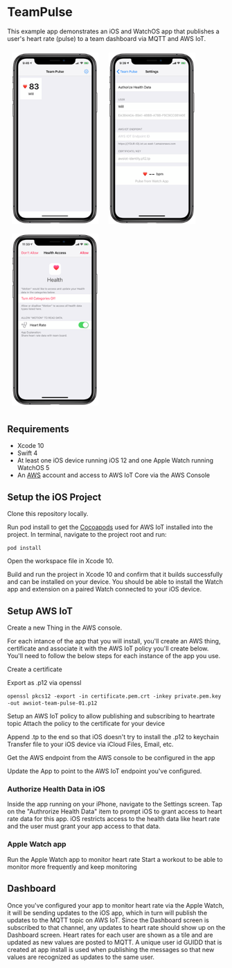 # TeamPulse
This example app demonstrates an iOS and WatchOS app that publishes a user's heart rate (pulse) to a team dashboard via MQTT and AWS IoT.

<img style="padding: 10px; width: 200px;" src="Images/team-pulse-dashboard-screen-shot.PNG">
<img style="padding: 10px; width: 200px;" src="Images/team-pulse-settings-screen-shot.PNG">
<img style="padding: 10px; width: 200px;" src="Images/team-pulse-health-screen-shot.PNG">

## Requirements
* Xcode 10
* Swift 4
* At least one iOS device running iOS 12 and one Apple Watch running WatchOS 5
* An [AWS](http://aws.amazon.com) account and access to AWS IoT Core via the AWS Console

## Setup the iOS Project
Clone this repository locally.

Run pod install to get the [Cocoapods](http://www.cocoapods.org) used for AWS IoT installed into the project.  In terminal, navigate to the project root and run:
```
pod install
```

Open the workspace file in Xcode 10.

Build and run the project in Xcode 10 and confirm that it builds successfully and can be installed on your device.  You should be able to install the Watch app and extension on a paired Watch connected to your iOS device.

## Setup AWS IoT
Create a new Thing in the AWS console. 

For each intance of the app that you will install, you'll create an AWS thing, certificate and associate it with the AWS IoT policy you'll create below.  You'll need to follow the below steps for each instance of the app you use.

Create a certificate

Export as .p12 via openssl

```
openssl pkcs12 -export -in certificate.pem.crt -inkey private.pem.key -out awsiot-team-pulse-01.p12
```

Setup an AWS IoT policy to allow publishing and subscribing to heartrate topic
Attach the policy to the certificate for your device


Append .tp to the end so that iOS doesn't try to install the .p12 to keychain
Transfer file to your iOS device via iCloud Files, Email, etc.

Get the AWS endpoint from the AWS console to be configured in the app

Update the App to point to the AWS IoT endpoint you've configured.

### Authorize Health Data in iOS

Inside the app running on your iPhone, navigate to the Settings screen.  Tap on the "Authrorize Health Data" item to prompt iOS to grant access to heart rate data for this app.  iOS restricts access to the health data like heart rate and the user must grant your app access to that data.

### Apple Watch app
Run the Apple Watch app to monitor heart rate
Start a workout to be able to monitor more frequently and keep monitoring

## Dashboard

Once you've configured your app to monitor heart rate via the Apple Watch, it will be sending updates to the iOS app, which in turn will publish the updates to the MQTT topic on AWS IoT.  Since the Dashboard screen is subscribed to that channel, any updates to heart rate should show up on the Dashboard screen.  Heart rates for each user are shown as a tile and are updated as new values are posted to MQTT.  A unique user id GUIDD that is created at app install is used when publishing the messages so that new values are recognized as updates to the same user.